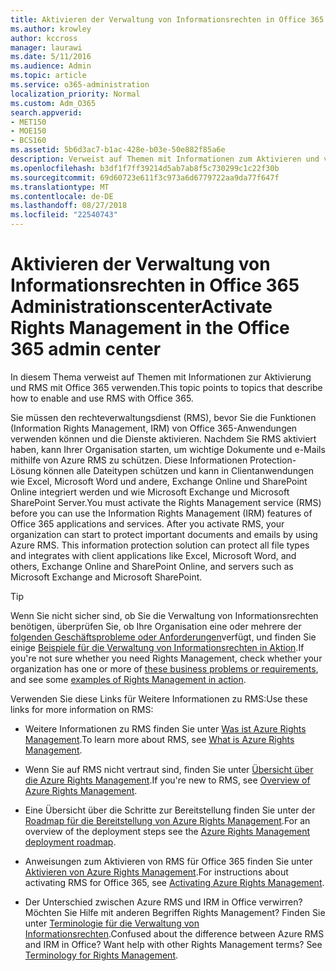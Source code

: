 ```yaml
---
title: Aktivieren der Verwaltung von Informationsrechten in Office 365 Administrationscenter
ms.author: krowley
author: kccross
manager: laurawi
ms.date: 5/11/2016
ms.audience: Admin
ms.topic: article
ms.service: o365-administration
localization_priority: Normal
ms.custom: Adm_O365
search.appverid:
- MET150
- MOE150
- BCS160
ms.assetid: 5b6d3ac7-b1ac-428e-b03e-50e882f85a6e
description: Verweist auf Themen mit Informationen zum Aktivieren und verwenden Sie den Dienst für die Verwaltung von Informationsrechten mit Office 365.
ms.openlocfilehash: b3df1f7ff39214d5ab7ab8f5c730299c1c22f30b
ms.sourcegitcommit: 69d60723e611f3c973a6d6779722aa9da77f647f
ms.translationtype: MT
ms.contentlocale: de-DE
ms.lasthandoff: 08/27/2018
ms.locfileid: "22540743"
---
```

# <a name="activate-rights-management-in-the-office-365-admin-center"></a><span data-ttu-id="92e3e-103">Aktivieren der Verwaltung von Informationsrechten in Office 365 Administrationscenter</span><span class="sxs-lookup"><span data-stu-id="92e3e-103">Activate Rights Management in the Office 365 admin center</span></span>

<span data-ttu-id="92e3e-104">In diesem Thema verweist auf Themen mit Informationen zur Aktivierung und RMS mit Office 365 verwenden.</span><span class="sxs-lookup"><span data-stu-id="92e3e-104">This topic points to topics that describe how to enable and use RMS with Office 365.</span></span>
  
<span data-ttu-id="92e3e-p101">Sie müssen den rechteverwaltungsdienst (RMS), bevor Sie die Funktionen (Information Rights Management, IRM) von Office 365-Anwendungen verwenden können und die Dienste aktivieren. Nachdem Sie RMS aktiviert haben, kann Ihrer Organisation starten, um wichtige Dokumente und e-Mails mithilfe von Azure RMS zu schützen. Diese Informationen Protection-Lösung können alle Dateitypen schützen und kann in Clientanwendungen wie Excel, Microsoft Word und andere, Exchange Online und SharePoint Online integriert werden und wie Microsoft Exchange und Microsoft SharePoint Server.</span><span class="sxs-lookup"><span data-stu-id="92e3e-p101">You must activate the Rights Management service (RMS) before you can use the Information Rights Management (IRM) features of Office 365 applications and services. After you activate RMS, your organization can start to protect important documents and emails by using Azure RMS. This information protection solution can protect all file types and integrates with client applications like Excel, Microsoft Word, and others, Exchange Online and SharePoint Online, and servers such as Microsoft Exchange and Microsoft SharePoint.</span></span>
  
> [!TIP]
> <span data-ttu-id="92e3e-108">Wenn Sie nicht sicher sind, ob Sie die Verwaltung von Informationsrechten benötigen, überprüfen Sie, ob Ihre Organisation eine oder mehrere der [folgenden Geschäftsprobleme oder Anforderungen](https://docs.microsoft.com/rights-management/understand-explore/azure-rms-problems-it-solves)verfügt, und finden Sie einige [Beispiele für die Verwaltung von Informationsrechten in Aktion](https://docs.microsoft.com/rights-management/understand-explore/what-admins-users-see).</span><span class="sxs-lookup"><span data-stu-id="92e3e-108">If you're not sure whether you need Rights Management, check whether your organization has one or more of [these business problems or requirements](https://docs.microsoft.com/rights-management/understand-explore/azure-rms-problems-it-solves), and see some [examples of Rights Management in action](https://docs.microsoft.com/rights-management/understand-explore/what-admins-users-see).</span></span> 
  
<span data-ttu-id="92e3e-109">Verwenden Sie diese Links für Weitere Informationen zu RMS:</span><span class="sxs-lookup"><span data-stu-id="92e3e-109">Use these links for more information on RMS:</span></span>
  
- <span data-ttu-id="92e3e-110">Weitere Informationen zu RMS finden Sie unter [Was ist Azure Rights Management](https://docs.microsoft.com/rights-management/understand-explore/what-is-azure-rms).</span><span class="sxs-lookup"><span data-stu-id="92e3e-110">To learn more about RMS, see [What is Azure Rights Management](https://docs.microsoft.com/rights-management/understand-explore/what-is-azure-rms).</span></span>
    
- <span data-ttu-id="92e3e-111">Wenn Sie auf RMS nicht vertraut sind, finden Sie unter [Übersicht über die Azure Rights Management](https://docs.microsoft.com/rights-management/understand-explore/azure-rights-management).</span><span class="sxs-lookup"><span data-stu-id="92e3e-111">If you're new to RMS, see [Overview of Azure Rights Management](https://docs.microsoft.com/rights-management/understand-explore/azure-rights-management).</span></span>
    
- <span data-ttu-id="92e3e-112">Eine Übersicht über die Schritte zur Bereitstellung finden Sie unter der [Roadmap für die Bereitstellung von Azure Rights Management](https://docs.microsoft.com/rights-management/plan-design/deployment-roadmap).</span><span class="sxs-lookup"><span data-stu-id="92e3e-112">For an overview of the deployment steps see the [Azure Rights Management deployment roadmap](https://docs.microsoft.com/rights-management/plan-design/deployment-roadmap).</span></span>
    
- <span data-ttu-id="92e3e-113">Anweisungen zum Aktivieren von RMS für Office 365 finden Sie unter [Aktivieren von Azure Rights Management](https://technet.microsoft.com/library/jj658941.aspx).</span><span class="sxs-lookup"><span data-stu-id="92e3e-113">For instructions about activating RMS for Office 365, see [Activating Azure Rights Management](https://technet.microsoft.com/library/jj658941.aspx).</span></span>
    
- <span data-ttu-id="92e3e-p102">Der Unterschied zwischen Azure RMS und IRM in Office verwirren? Möchten Sie Hilfe mit anderen Begriffen Rights Management? Finden Sie unter [Terminologie für die Verwaltung von Informationsrechten](https://technet.microsoft.com/library/dn595132.aspx).</span><span class="sxs-lookup"><span data-stu-id="92e3e-p102">Confused about the difference between Azure RMS and IRM in Office? Want help with other Rights Management terms? See [Terminology for Rights Management](https://technet.microsoft.com/library/dn595132.aspx).</span></span>
    

